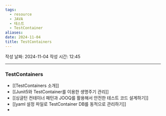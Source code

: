 ```yaml
---
tags:
  - resource
  - JAVA
  - 테스트
  - TestContainer
aliases: 
date: 2024-11-04
title: TestContainers
---
```


작성 날짜: 2024-11-04
작성 시간: 12:45

---

### TestContainers

- [[TestContainers 소개]]
- [[Junit5와 TestContainer를 이용한 생명주기 관리]]
- [[싱글턴 컨테이너 패턴과 JOOQ를 활용해서 안전한 테스트 코드 설계하기]]
- [[yaml 설정 파일로 TestContainer DB를 동적으로 관리하기]]
- 